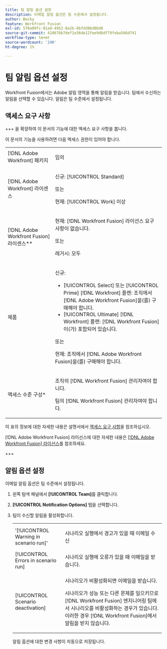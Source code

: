 ```yaml
---
title: 팀 알림 옵션 설정
description: 이메일 알림 옵션은 팀 수준에서 설정됩니다.
author: Becky
feature: Workfront Fusion
exl-id: 570a09fc-01a9-4952-8a2b-8bfdd86d0bd8
source-git-commit: 410676b7def1e36de12fee9d6df79feba566d741
workflow-type: tm+mt
source-wordcount: '240'
ht-degree: 1%

---
```


# 팀 알림 옵션 설정

Workfront Fusion에서는 Adobe 알림 영역을 통해 알림을 받습니다. 팀에서 수신하는 알림을 선택할 수 있습니다. 알림은 팀 수준에서 설정됩니다.

## 액세스 요구 사항

+++ 을 확장하여 이 문서의 기능에 대한 액세스 요구 사항을 봅니다.

이 문서의 기능을 사용하려면 다음 액세스 권한이 있어야 합니다.

<table style="table-layout:auto">
 <col> 
 <col> 
 <tbody> 
  <tr> 
   <td role="rowheader">[!DNL Adobe Workfront] 패키지</td> 
   <td> <p>임의</p> </td> 
  </tr> 
  <tr data-mc-conditions=""> 
   <td role="rowheader">[!DNL Adobe Workfront] 라이센스</td> 
   <td> <p>신규: [!UICONTROL Standard]</p><p>또는</p><p>현재: [!UICONTROL Work] 이상</p> </td> 
  </tr> 
  <tr> 
   <td role="rowheader">[!DNL Adobe Workfront Fusion] 라이센스**</td> 
   <td>
   <p>현재: [!DNL Workfront Fusion] 라이선스 요구 사항이 없습니다.</p>
   <p>또는</p>
   <p>레거시: 모두 </p>
   </td> 
  </tr> 
  <tr> 
   <td role="rowheader">제품</td> 
   <td>
   <p>신규:</p> <ul><li>[!UICONTROL Select] 또는 [!UICONTROL Prime] [!DNL Workfront] 플랜: 조직에서 [!DNL Adobe Workfront Fusion]을(를) 구매해야 합니다.</li><li>[!UICONTROL Ultimate] [!DNL Workfront] 플랜: [!DNL Workfront Fusion]이(가) 포함되어 있습니다.</li></ul>
   <p>또는</p>
   <p>현재: 조직에서 [!DNL Adobe Workfront Fusion]을(를) 구매해야 합니다.</p>
   </td> 
  </tr>
  <tr data-mc-conditions=""> 
   <td role="rowheader">액세스 수준 구성*</td> 
   <td> 
     <p>조직의 [!DNL Workfront Fusion] 관리자여야 합니다.</p>
     <p>팀의 [!DNL Workfront Fusion] 관리자여야 합니다.</p>
   </td> 
  </tr> 
   </td> 
  </tr> 
 </tbody> 
</table>

이 표의 정보에 대한 자세한 내용은 설명서에서 [액세스 요구 사항](/help/workfront-fusion/references/licenses-and-roles/access-level-requirements-in-documentation.md)을 참조하십시오.

[!DNL Adobe Workfront Fusion] 라이선스에 대한 자세한 내용은 [[!DNL Adobe Workfront Fusion] 라이선스](/help/workfront-fusion/set-up-and-manage-workfront-fusion/licensing-operations-overview/license-automation-vs-integration.md)를 참조하세요.

+++

## 알림 옵션 설정

이메일 알림 옵션은 팀 수준에서 설정됩니다.

1. 왼쪽 탐색 패널에서 **[!UICONTROL Team]**&#x200B;를 클릭합니다.
1. **[!UICONTROL Notification Options]** 탭을 선택합니다.
1. 팀이 수신할 알림을 활성화합니다.

   <table style="table-layout:auto"> 
    <col> 
    <col> 
    <tbody> 
     <tr> 
      <td role="rowheader">'[!UICONTROL Warning in scenario run]'</td> 
      <td> <p>시나리오 실행에서 경고가 있을 때 이메일 수신</p> </td> 
     </tr> 
     <tr> 
      <td role="rowheader">[!UICONTROL Errors in scenario run]</td> 
      <td>시나리오 실행에 오류가 있을 때 이메일을 받습니다.</td> 
     </tr> 
     <tr> 
      <td role="rowheader"> <p>[!UICONTROL Scenario deactivation]</p> </td> 
      <td><p>시나리오가 비활성화되면 이메일을 받습니다.</p><p>시나리오가 성능 또는 다른 문제를 일으키므로 [!DNL Workfront Fusion] 엔지니어링 팀에서 시나리오를 비활성화하는 경우가 있습니다. 이러한 경우 [!DNL Workfront Fusion]에서 알림을 받지 않습니다. </p></td>

</tr>
</tbody>
</table>

알림 옵션에 대한 변경 사항이 자동으로 저장됩니다.
